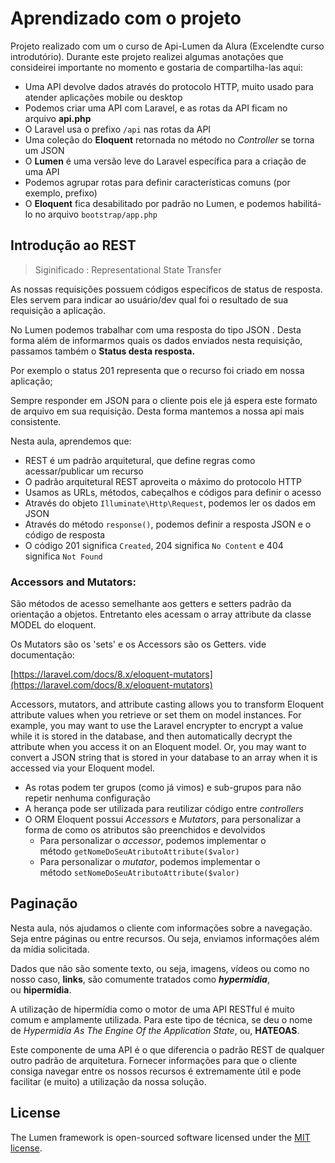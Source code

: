 # Aprendizado com o projeto


Projeto realizado com um o curso de Api-Lumen da Alura (Excelendte curso introdutório). Durante este projeto realizei algumas anotações que consideirei importante no momento e gostaria de compartilha-las aqui: 


- Uma API devolve dados através do protocolo HTTP, muito usado para atender aplicações mobile ou desktop
- Podemos criar uma API com Laravel, e as rotas da API ficam no arquivo **api.php**
- O Laravel usa o prefixo `/api` nas rotas da API
- Uma coleção do **Eloquent** retornada no método no *Controller* se torna um JSON
- O **Lumen** é uma versão leve do Laravel específica para a criação de uma API
- Podemos agrupar rotas para definir características comuns (por exemplo, prefixo)
- O **Eloquent** fica desabilitado por padrão no Lumen, e podemos habilitá-lo no arquivo `bootstrap/app.php`

## Introdução ao REST

> Siginificado : Representational State Transfer

As nossas requisições possuem códigos específicos de status de resposta. Eles servem para indicar ao usuário/dev qual foi o resultado de sua requisição a aplicação.

No Lumen podemos trabalhar com uma resposta do tipo JSON . Desta forma além de informarmos quais os dados enviados nesta requisição, passamos também o **Status desta resposta.** 

Por exemplo o status 201 representa que o recurso foi criado em nossa aplicação;

Sempre responder em JSON para o cliente pois ele já espera este formato de arquivo em sua requisição. Desta forma mantemos a nossa api mais consistente. 

Nesta aula, aprendemos que:

- REST é um padrão arquitetural, que define regras como acessar/publicar um recurso
- O padrão arquitetural REST aproveita o máximo do protocolo HTTP
- Usamos as URLs, métodos, cabeçalhos e códigos para definir o acesso
- Através do objeto `Illuminate\Http\Request`, podemos ler os dados em JSON
- Através do método `response()`, podemos definir a resposta JSON e o código de resposta
- O código 201 significa `Created`, 204 significa `No Content` e 404 significa `Not Found`


### Accessors and Mutators:

São métodos de acesso semelhante aos getters e setters padrão da orientação a objetos. Entretanto eles acessam o array attribute da classe MODEL do eloquent. 

Os Mutators são os 'sets' e os Accessors são os Getters. vide documentação: 

[https://laravel.com/docs/8.x/eloquent-mutators](https://laravel.com/docs/8.x/eloquent-mutators)

Accessors, mutators, and attribute casting allows you to transform Eloquent attribute values when you retrieve or set them on model instances. For example, you may want to use the Laravel encrypter to encrypt a value while it is stored in the database, and then automatically decrypt the attribute when you access it on an Eloquent model. Or, you may want to convert a JSON string that is stored in your database to an array when it is accessed via your Eloquent model.

- As rotas podem ter grupos (como já vimos) e sub-grupos para não repetir nenhuma configuração
- A herança pode ser utilizada para reutilizar código entre *controllers*
- O ORM Eloquent possui *Accessors* e *Mutators*, para personalizar a forma de como os atributos são preenchidos e devolvidos
    - Para personalizar o *accessor*, podemos implementar o método `getNomeDoSeuAtributoAttribute($valor)`
    - Para personalizar o *mutator*, podemos implementar o método `setNomeDoSeuAtributoAttribute($valor)`

## Paginação

Nesta aula, nós ajudamos o cliente com informações sobre a navegação. Seja entre páginas ou entre recursos. Ou seja, enviamos informações além da mídia solicitada.

Dados que não são somente texto, ou seja, imagens, vídeos ou como no nosso caso, **links**, são comumente tratados como ***hypermidia***, ou **hipermídia**.

A utilização de hipermídia como o motor de uma API RESTful é muito comum e amplamente utilizada. Para este tipo de técnica, se deu o nome de *Hypermidia As The Engine Of the Application State*, ou, **HATEOAS**.

Este componente de uma API é o que diferencia o padrão REST de qualquer outro padrão de arquitetura. Fornecer informações para que o cliente consiga navegar entre os nossos recursos é extremamente útil e pode facilitar (e muito) a utilização da nossa solução.

## License

The Lumen framework is open-sourced software licensed under the [MIT license](https://opensource.org/licenses/MIT).
